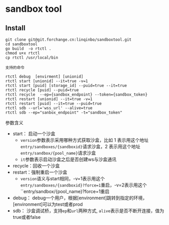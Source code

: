 # sandbox tool
 

## Install


```shell
git clone git@git.forchange.cn:linqinbo/sandboxtool.git
cd sandboxtool
go build  -o rtctl .
chmod u+x rtctl
cp rtctl /usr/local/bin
```



`支持的命令`

```shell
rtctl debug  [envirment] [unionid]
rtctl start [unionid] --it=true -v=1
rtctl start [puid] [storage_id] --puid=true --it=true
rtctl recycle [puid] --puid=true
rtctl recycle  --ep={sandbox_endpoint} --token={sandbox_token}
rtctl restart [unionid] --it=true -v=1
rtctl restart [puid] --it=true --puid=true
rtctl sdb --url='wss_url' --alive=true
rtctl sdb --ep="sanbox_endpoint" -t="sandbox_token"
```

参数含义
- start：  启动一个沙盒
    - `version`参数表示采用哪种方式获取沙盒，比如 1 表示用这个地址`entry/sandboxes/{sandboxid}`请求沙盒，2 表示用这个地址`entry/sandbox/{pool_name}`请求沙盒
    - `it`参数表示启动沙盒之后是否创建ws与沙盒通讯
- recycle：回收一个沙盒
- restart：强制重启一个沙盒
    - `version`语义与start相同，-v=1表示用这个`entry/sandboxes/{sandboxid}?force=1`重启，-v=2表示用这个``entry/sandbox/{pool_name}?force=1重启
- debug：  debug一个用户，根据[environment]跳转到指定的环境，[environment]可以为test或者prod
- sdb：    沙盒调试桥，支持`ep`和`url`两种方式, `alive`表示是否不断开连接，值为true或者false





